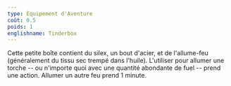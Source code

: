 ```yaml
---
type: Équipement d'Aventure
coût: 0.5
poids: 1
englishname: Tinderbox
---
```

Cette petite boîte contient du silex, un bout d'acier, et de l'allume-feu (généralement du tissu sec trempé dans l'huile). L'utiliser pour allumer une torche -- ou n'importe quoi avec une quantité abondante de fuel -- prend une action. Allumer un autre feu prend 1 minute.